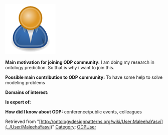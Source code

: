 [![Image:ODPUser.png](../images/a/a6/ODPUser.png)](../Image/ODPUser.png "Image:ODPUser.png")




  





__Main motivation for joining ODP community:__ I am doing my research in ontology prediction. So that is why i want to join this.


__Possible main contribution to ODP community:__ To have some help to solve modeling problems


__Domains of interest:__


  



__Is expert of:__


  

__How did I know about ODP:__ conference/public events, colleagues






Retrieved from "[http://ontologydesignpatterns.org/wiki/User:MaleehaYasvi](../User/MaleehaYasvi)"
 [Category](http://ontologydesignpatterns.org/wiki/Special:Categories "Special:Categories"): [ODPUser](../Category/ODPUser "Category:ODPUser")